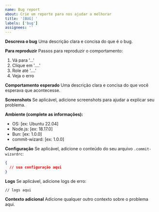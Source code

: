 ```yaml
---
name: Bug report
about: Crie um reporte para nos ajudar a melhorar
title: '[BUG] '
labels: ['bug']
assignees: ''
---
```


**Descreva o bug**
Uma descrição clara e concisa do que é o bug.

**Para reproduzir**
Passos para reproduzir o comportamento:

1. Vá para '...'
2. Clique em '....'
3. Role até '....'
4. Veja o erro

**Comportamento esperado**
Uma descrição clara e concisa do que você esperava que acontecesse.

**Screenshots**
Se aplicável, adicione screenshots para ajudar a explicar seu problema.

**Ambiente (complete as informações):**

- OS: [ex: Ubuntu 22.04]
- Node.js: [ex: 18.17.0]
- Bun: [ex: 1.0.0]
- commit-wizard: [ex: 1.0.0]

**Configuração**
Se aplicável, adicione o conteúdo do seu arquivo `.commit-wizardrc`:

```json
{
  // sua configuração aqui
}
```

**Logs**
Se aplicável, adicione logs de erro:

```
// logs aqui
```

**Contexto adicional**
Adicione qualquer outro contexto sobre o problema aqui.
